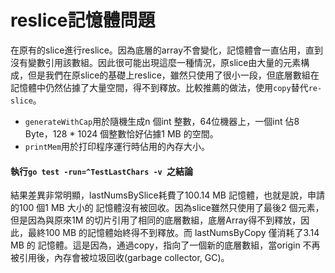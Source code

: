 # reslice記憶體問題

在原有的slice進行reslice。因為底層的array不會變化，記憶體會一直佔用，直到沒有變數引用該數組。因此很可能出現這麼一種情況，原slice由大量的元素構成，但是我們在原slice的基礎上reslice，雖然只使用了很小一段，但底層數組在記憶體中仍然佔據了大量空間，得不到釋放。比較推薦的做法，使用`copy`替代`re-slice`。


* `generateWithCap`用於隨機生成n 個int 整數，64位機器上，一個int 佔8 Byte，128 * 1024 個整數恰好佔據1 MB 的空間。
* `printMem`用於打印程序運行時佔用的內存大小。




#### 執行`go test -run=^TestLastChars -v `之結論

結果差異非常明顯，lastNumsBySlice耗費了100.14 MB 記憶體，也就是說，申請的100 個1 MB 大小的 記憶體沒有被回收。因為slice雖然只使用了最後2 個元素，但是因為與原來1M 的切片引用了相同的底層數組，底層Array得不到釋放，因此，最終100 MB 的記憶體始終得不到釋放。而 lastNumsByCopy 僅消耗了3.14 MB 的 記憶體。這是因為，通過copy，指向了一個新的底層數組，當origin 不再被引用後，內存會被垃圾回收(garbage collector, GC)。